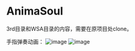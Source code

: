 # AnimaSoul
3rd目录和WSA目录的内容，需要在原项目处clone。

手指弹奏动画：
![image](https://gitee.com/wjk/AnimaSoul/raw/master/Manual/fingerMotions.gif)
![image](https://gitee.com/wjk/AnimaSoul/raw/master/Manual/xff.png)